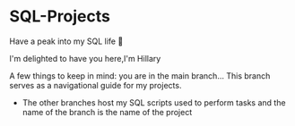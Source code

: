 # SQL-Projects
Have a peak into my SQL life :eyes:

I'm delighted to have you here,I'm Hillary

A few things to keep in mind: you are in the main branch... This branch serves as a navigational guide for my projects.

- The other branches host my SQL scripts used to perform tasks and the name of the branch is the name of the project


